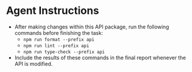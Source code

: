 # Agent Instructions

- After making changes within this API package, run the following commands before finishing the task:
  - `npm run format --prefix api`
  - `npm run lint --prefix api`
  - `npm run type-check --prefix api`
- Include the results of these commands in the final report whenever the API is modified.
